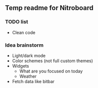 ## Temp readme for Nitroboard

### TODO list
- Clean code

### Idea brainstorm
- Light/dark mode
- Color schemes (not full custom themes)
- Widgets
  - What are you focused on today
  - Weather
- Fetch data like bitbar

<!--

Commented old readme. Will keep attribution and some stuff.

# Eleventy Origin

![Origin Logo](src/images/origin.png)

Origin is an opinionated starter template for [Eleventy](https://www.11ty.io). It was assembled using many of the tools and libraries I use often on Rails projects.

## Features

It is preconfigured with the following:

- [Webpack](https://webpack.js.org/) - for managing all of the assets
- [Tailwind](https://tailwindcss.com/) - baked in for utility-first CSS
- [Tailwind Forms](https://tailwindcss-custom-forms.netlify.com/) - a better starting point for form elements that looks good out of the box.
- [Stimulus](https://stimulusjs.org/) - as a lightweight javascript framework
- [PurgeCSS](https://www.purgecss.com/) - removes all unused CSS classes
- [Turbolinks](https://github.com/turbolinks/turbolinks) - used to make navigating from page to page more efficient. No need to host a router/etc.
- [Syntax Highlighting](https://github.com/11ty/eleventy-plugin-syntaxhighlight) - preconfigured syntax highlights
- SEO - Under src/utils/seo.js is the basic starting point for a SEO plugin (similar to Jekyll SEO). It pulls data from the site.json file, but can be overridden with a seo.json file when want settings for bots.
- Excerpt short code - extract an excerpt from your frontmatter or document body
- Easily deploy to Netlify & Now

## UI

There is no true default template. However, the default layout is configured to have both a sticky header and footer.

## Setup

1. `npm install`

## Directory Structure

### `src`

All of the CSS, JS and images are stored in the `src` directory, which is
managed by Webpack.

- controllers - any stimulus controllers will automatically be picked up from the folder
- images - all of your site's images. These will be copied to dist/assets/images when you build
- styles
  - styles.scss - imports all other style sheets & sets up Tailwind CSS
  - main.scss - some minor styles to provide basic margins for markdown content.
  - sytax.css - the default CSS for code
- templates - for now, a single template which contains the JavaScript and CSS packaged by webpack.
- utils - JavaScript used to help build the site (such as the SEO custom tag)

### `site`

All content and templates in in the `site` directory. This is managed and processed by Eleventy.

### `dist`

Both Webpack and Eleventy push content and assets here.

## Webpack and Eleventy

Webpack generates a main.js file and main.css file. Both saved to a file called `site/layouts/pack.njk`. This file ignored in Git and based on the template src/templates/pack.html.

## Usage

### Development

You need to have both Webpack and Eleventy running.

`npm run dev`

_The first time you run this on a clean `dist` folder you may see an error about a missing pack.njk file. There is a bit of a chicken and egg. This file is generated by webpack (with hashed file names in production) may not exist when both are running concurrently. Longer term, I think we can drop this necessity by using Netlify build plugins to add hashes to assets._

You can also run them separately:

1. `npm run package` (I recommend starting this one first)
2. `npm run serve`

### Production

This starter is also preconfigured to be easily deployable to Netlify and Now. If you need to deploy somewhere else:

1. `npm run build`
2. Point your webserver and/or deploy/etc the `/dist` folder.

## Prior Art

- [Eleventy Base Blog](https://github.com/11ty/eleventy-base-blog) - good starting point. Borrowed lots from here.
- [Jekyll-fun](https://github.com/joeybeninghove/jekyll-fun) - the core workflow (especially Webpack) is based off of Joey's original project.
- [Skeleventy](https://skeleventy.netlify.com/) - A good boilerplate for Eleventy and Tailwind. Having something simple to refer back to was a big help.
- [Deventy](https://github.com/ianrose/deventy) - A minimal 11ty starting point for building static websites with modern tools.

## Thanks

Thanks to everyone who contributes to Eleventy, the numerous packages it depends on. -->
